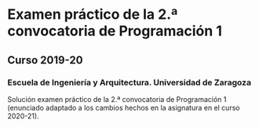 # Examen práctico de la 2.ª convocatoria de Programación 1

## Curso 2019-20

### Escuela de Ingeniería y Arquitectura. Universidad de Zaragoza

Solución examen práctico de la 2.ª convocatoria de Programación 1 (enunciado
adaptado a los cambios hechos en la asignatura en el curso 2020-21).
